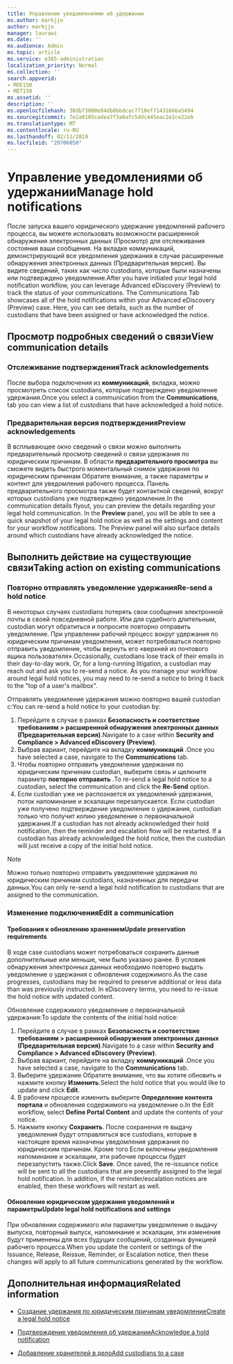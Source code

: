 ```yaml
---
title: Управление уведомлениями об удержании
ms.author: markjjo
author: markjjo
manager: laurawi
ms.date: ''
ms.audience: Admin
ms.topic: article
ms.service: o365-administration
localization_priority: Normal
ms.collection: ''
search.appverid:
- MOE150
- MET150
ms.assetid: ''
description: ''
ms.openlocfilehash: 38db73000e84db0bbdcac7710ef71431666a5494
ms.sourcegitcommit: 7e2a0185cadea7f3a6afc5ddc445eac2e1ce22eb
ms.translationtype: MT
ms.contentlocale: ru-RU
ms.lasthandoff: 02/11/2019
ms.locfileid: "29706050"
---
```

# <a name="manage-hold-notifications"></a><span data-ttu-id="fb375-102">Управление уведомлениями об удержании</span><span class="sxs-lookup"><span data-stu-id="fb375-102">Manage hold notifications</span></span>

<span data-ttu-id="fb375-p101">После запуска вашего юридического удержание уведомлений рабочего процесса, вы можете использовать возможности расширенной обнаружения электронных данных (Просмотр) для отслеживания состояния ваши сообщения. На вкладке коммуникаций, демонстрирующий все уведомления удержания в случае расширенные обнаружения электронных данных (Предварительная версия). Вы видите сведений, таких как число custodians, которые были назначены или подтверждено уведомление.</span><span class="sxs-lookup"><span data-stu-id="fb375-p101">After you have initiated your legal hold notification workflow, you can leverage  Advanced eDiscovery (Preview) to track the status of your communications. The Communications Tab showcases all of the hold notifications within your Advanced eDiscovery (Preview) case. Here, you can see details, such as the number of custodians that have been assigned or have acknowledged the notice.</span></span>

## <a name="view-communication-details"></a><span data-ttu-id="fb375-106">Просмотр подробных сведений о связи</span><span class="sxs-lookup"><span data-stu-id="fb375-106">View communication details</span></span>

### <a name="track-acknowledgements"></a><span data-ttu-id="fb375-107">Отслеживание подтверждения</span><span class="sxs-lookup"><span data-stu-id="fb375-107">Track acknowledgements</span></span>

<span data-ttu-id="fb375-108">После выбора подключения из **коммуникаций**, вкладка, можно просмотреть список custodians, которые подтверждено уведомление удержания.</span><span class="sxs-lookup"><span data-stu-id="fb375-108">Once you select a communication from the **Communications**, tab you can view a list of custodians that have acknowledged a hold notice.</span></span> 

### <a name="preview-acknowledgements"></a><span data-ttu-id="fb375-109">Предварительная версия подтверждения</span><span class="sxs-lookup"><span data-stu-id="fb375-109">Preview acknowledgements</span></span>

<span data-ttu-id="fb375-p102">В всплывающее окно сведений о связи можно выполнить предварительный просмотр сведений о связи удержания по юридическим причинам. В области **предварительного просмотра** вы сможете видеть быстрого моментальный снимок удержания по юридическим причинам Обратите внимание, а также параметры и контент для уведомления рабочего процесса. Панель предварительного просмотра также будет контактной сведений, вокруг которых custodians уже подтверждено уведомление.</span><span class="sxs-lookup"><span data-stu-id="fb375-p102">In the communication details flyout, you can preview the details regarding your legal hold communication. In the **Preview** panel, you will be able to see a quick snapshot of your legal hold notice as well as the settings and content for your workflow notifications. The Preview panel will also surface details around which custodians have already acknowledged the notice.</span></span>

## <a name="taking-action-on-existing-communications"></a><span data-ttu-id="fb375-113">Выполнить действие на существующие связи</span><span class="sxs-lookup"><span data-stu-id="fb375-113">Taking action on existing communications</span></span>

### <a name="re-send-a-hold-notice"></a><span data-ttu-id="fb375-114">Повторно отправлять уведомление удержания</span><span class="sxs-lookup"><span data-stu-id="fb375-114">Re-send a hold notice</span></span>

<span data-ttu-id="fb375-p103">В некоторых случаях custodians потерять свои сообщения электронной почты в своей повседневной работе. Или для судебного длительным, custodian могут обратиться и попросите повторно отправить уведомление. При управлении рабочий процесс вокруг удержания по юридическим причинам уведомления, может потребоваться повторно отправить уведомление, чтобы вернуть его «верхней из почтового ящика пользователя».</span><span class="sxs-lookup"><span data-stu-id="fb375-p103">Occasionally, custodians lose track of their emails in their day-to-day work. Or, for a long-running litigation, a custodian may reach out and ask you to re-send a notice. As you manage your workflow around legal hold notices, you may need to re-send a notice to bring it back to the "top of a user's mailbox".</span></span>

<span data-ttu-id="fb375-118">Отправлять уведомление удержания можно повторно вашей custodian с:</span><span class="sxs-lookup"><span data-stu-id="fb375-118">You can re-send a hold notice to your custodian by:</span></span>
1. <span data-ttu-id="fb375-119">Перейдите в случае в рамках **Безопасность и соответствие требованиям > расширенной обнаружения электронных данных (Предварительная версия)**.</span><span class="sxs-lookup"><span data-stu-id="fb375-119">Navigate to a case within **Security and Compliance > Advanced eDiscovery (Preview)**.</span></span>
2. <span data-ttu-id="fb375-120">Выбрав вариант, перейдите на вкладку **коммуникаций** .</span><span class="sxs-lookup"><span data-stu-id="fb375-120">Once you have selected a case, navigate to the **Communications** tab.</span></span>
3. <span data-ttu-id="fb375-121">Чтобы повторно отправить уведомление удержания по юридическим причинам custodian, выберите связь и щелкните параметр **повторно отправить** .</span><span class="sxs-lookup"><span data-stu-id="fb375-121">To re-send a legal hold notice to a custodian, select the communication and click the **Re-Send** option.</span></span>
4. <span data-ttu-id="fb375-p104">Если custodian уже не распознается их уведомлений удержания, поток напоминание и эскалации перезапускается. Если custodian уже получено подтверждение уведомление о удержания, custodian только что получит копию уведомление о первоначальной удержания.</span><span class="sxs-lookup"><span data-stu-id="fb375-p104">If a custodian has not already acknowledged their hold notification, then the reminder and escalation flow will be restarted. If a custodian has already acknowledged the hold notice, then the custodian will just receive a copy of the initial hold notice.</span></span>

> [!NOTE]
> <span data-ttu-id="fb375-124">Можно только повторно отправить уведомление удержания по юридическим причинам custodians, назначенных для передачи данных.</span><span class="sxs-lookup"><span data-stu-id="fb375-124">You can only re-send a legal hold notification to custodians that are assigned to the communication.</span></span> 

### <a name="edit-a-communication"></a><span data-ttu-id="fb375-125">Изменение подключения</span><span class="sxs-lookup"><span data-stu-id="fb375-125">Edit a communication</span></span>

#### <a name="update-preservation-requirements"></a><span data-ttu-id="fb375-126">Требования к обновлению хранением</span><span class="sxs-lookup"><span data-stu-id="fb375-126">Update preservation requirements</span></span>
  
<span data-ttu-id="fb375-p105">В ходе case custodians может потребоваться сохранить данные дополнительные или меньше, чем было указано ранее. В условия обнаружения электронных данных необходимо повторно выдать уведомление о удержания с обновления содержимого.</span><span class="sxs-lookup"><span data-stu-id="fb375-p105">As the case progresses, custodians may be required to preserve additional or less data than was previously instructed. In eDiscovery terms, you need to re-issue the hold notice with updated content.</span></span>

<span data-ttu-id="fb375-129">Обновление содержимого уведомление о первоначальной удержания:</span><span class="sxs-lookup"><span data-stu-id="fb375-129">To update the contents of the initial hold notice:</span></span>

1. <span data-ttu-id="fb375-130">Перейдите в случае в рамках **Безопасность и соответствие требованиям > расширенной обнаружения электронных данных (Предварительная версия)**.</span><span class="sxs-lookup"><span data-stu-id="fb375-130">Navigate to a case within **Security and Compliance > Advanced eDiscovery (Preview)**.</span></span>
2. <span data-ttu-id="fb375-131">Выбрав вариант, перейдите на вкладку **коммуникаций** .</span><span class="sxs-lookup"><span data-stu-id="fb375-131">Once you have selected a case, navigate to the **Communications** tab.</span></span>
3. <span data-ttu-id="fb375-132">Выберите удержание Обратите внимание, что вы хотите обновить и нажмите кнопку **Изменить**.</span><span class="sxs-lookup"><span data-stu-id="fb375-132">Select the hold notice that you would like to update and click **Edit**.</span></span>
4. <span data-ttu-id="fb375-133">В рабочем процессе изменить выберите **Определение контента портала** и обновления содержимого на уведомление о.</span><span class="sxs-lookup"><span data-stu-id="fb375-133">In the Edit workflow, select **Define Portal Content** and update the contents of your notice.</span></span> 
5. <span data-ttu-id="fb375-p106">Нажмите кнопку **Сохранить**. После сохранения re выдачу уведомления будут отправляться все custodians, которые в настоящее время назначены уведомления удержания по юридическим причинам. Кроме того Если включены уведомления напоминание и эскалации, эти рабочие процессы будет перезапустить также.</span><span class="sxs-lookup"><span data-stu-id="fb375-p106">Click **Save**. Once saved, the re-issuance notice will be sent to all the custodians that are presently assigned to the legal hold notification. In addition, if the reminder/escalation notices are enabled, then these workflows will restart as well.</span></span> 


#### <a name="update-legal-hold-notifications-and-settings"></a><span data-ttu-id="fb375-137">Обновление юридическом удержания уведомлений и параметры</span><span class="sxs-lookup"><span data-stu-id="fb375-137">Update legal hold notifications and settings</span></span>

<span data-ttu-id="fb375-138">При обновлении содержимого или параметры уведомление о выдачу выпуска, повторный выпуск, напоминание и эскалации, эти изменения будут применены для всех будущих сообщений, созданных функцией рабочего процесса.</span><span class="sxs-lookup"><span data-stu-id="fb375-138">When you update the content or settings of the Issuance, Release, Reissue, Reminder, or Escalation notice, then these changes will apply to all future communications generated by the workflow.</span></span>

## <a name="related-information"></a><span data-ttu-id="fb375-139">Дополнительная информация</span><span class="sxs-lookup"><span data-stu-id="fb375-139">Related information</span></span> 

- [<span data-ttu-id="fb375-140">Создание удержания по юридическим причинам уведомление</span><span class="sxs-lookup"><span data-stu-id="fb375-140">Create a legal hold notice</span></span>](create-hold-notification.md)
    
- [<span data-ttu-id="fb375-141">Подтверждение уведомления об удержании</span><span class="sxs-lookup"><span data-stu-id="fb375-141">Acknowledge a hold notification</span></span>](acknowledge-hold-notification.md)
    
- [<span data-ttu-id="fb375-142">Добавление хранителей в дело</span><span class="sxs-lookup"><span data-stu-id="fb375-142">Add custodians to a case</span></span>](add-custodians-to-case.md)